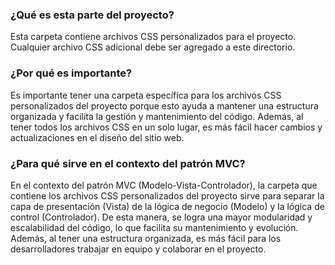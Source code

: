 ### ¿Qué es esta parte del proyecto?

Esta carpeta contiene archivos CSS personalizados para el proyecto.
Cualquier archivo CSS adicional debe ser agregado a este directorio.

### ¿Por qué es importante?

Es importante tener una carpeta específica para los archivos CSS personalizados del proyecto porque esto ayuda a mantener una estructura organizada y facilita la gestión y mantenimiento del código. Además, al tener todos los archivos CSS en un solo lugar, es más fácil hacer cambios y actualizaciones en el diseño del sitio web.

### ¿Para qué sirve en el contexto del patrón MVC?

En el contexto del patrón MVC (Modelo-Vista-Controlador), la carpeta que contiene los archivos CSS personalizados del proyecto sirve para separar la capa de presentación (Vista) de la lógica de negocio (Modelo) y la lógica de control (Controlador). De esta manera, se logra una mayor modularidad y escalabilidad del código, lo que facilita su mantenimiento y evolución. Además, al tener una estructura organizada, es más fácil para los desarrolladores trabajar en equipo y colaborar en el proyecto.